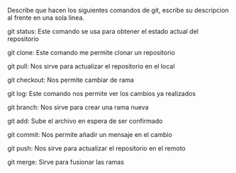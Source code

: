 Describe que hacen los siguientes comandos de git, escribe su descripcion al frente en una sola linea.

git status: Este comando se usa para obtener el estado actual del repositorio

git clone: Este comando me permite clonar un repositorio

git pull: Nos sirve para actualizar el repositorio en el local

git checkout: Nos permite cambiar de rama

git log: Este comando nos permite ver los cambios ya realizados

git branch: Nos sirve para crear una rama nueva

git add: Sube el archivo en espera de ser confirmado

git commit: Nos permite añadir un mensaje en el cambio

git push: Nos sirve para actualizar el repositorio en el remoto

git merge: Sirve para fusionar las ramas
